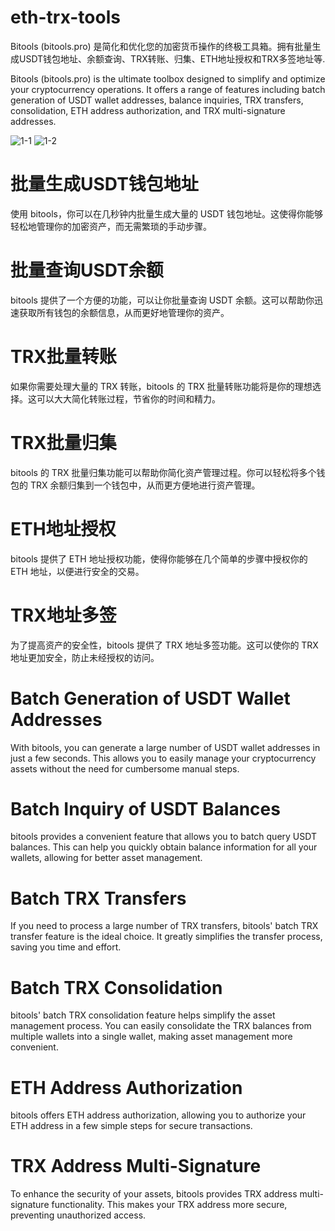 # eth-trx-tools
Bitools (bitools.pro) 是简化和优化您的加密货币操作的终极工具箱。拥有批量生成USDT钱包地址、余额查询、TRX转账、归集、ETH地址授权和TRX多签地址等.

Bitools (bitools.pro) is the ultimate toolbox designed to simplify and optimize your cryptocurrency operations. It offers a range of features including batch generation of USDT wallet addresses, balance inquiries, TRX transfers, consolidation, ETH address authorization, and TRX multi-signature addresses.

![1-1](https://github.com/xBitools/eth-trx-tools/assets/96968142/601f1575-0c90-4ae5-8bd5-dc8b090fc113)
![1-2](https://github.com/xBitools/eth-trx-tools/assets/96968142/252540b8-0535-4ac3-91f8-8d60b637a08f)

# 批量生成USDT钱包地址
使用 bitools，你可以在几秒钟内批量生成大量的 USDT 钱包地址。这使得你能够轻松地管理你的加密资产，而无需繁琐的手动步骤。
# 批量查询USDT余额
bitools 提供了一个方便的功能，可以让你批量查询 USDT 余额。这可以帮助你迅速获取所有钱包的余额信息，从而更好地管理你的资产。
# TRX批量转账
如果你需要处理大量的 TRX 转账，bitools 的 TRX 批量转账功能将是你的理想选择。这可以大大简化转账过程，节省你的时间和精力。
# TRX批量归集
bitools 的 TRX 批量归集功能可以帮助你简化资产管理过程。你可以轻松将多个钱包的 TRX 余额归集到一个钱包中，从而更方便地进行资产管理。
# ETH地址授权
bitools 提供了 ETH 地址授权功能，使得你能够在几个简单的步骤中授权你的 ETH 地址，以便进行安全的交易。
# TRX地址多签
为了提高资产的安全性，bitools 提供了 TRX 地址多签功能。这可以使你的 TRX 地址更加安全，防止未经授权的访问。

# Batch Generation of USDT Wallet Addresses
With bitools, you can generate a large number of USDT wallet addresses in just a few seconds. This allows you to easily manage your cryptocurrency assets without the need for cumbersome manual steps.

# Batch Inquiry of USDT Balances
bitools provides a convenient feature that allows you to batch query USDT balances. This can help you quickly obtain balance information for all your wallets, allowing for better asset management.

# Batch TRX Transfers
If you need to process a large number of TRX transfers, bitools' batch TRX transfer feature is the ideal choice. It greatly simplifies the transfer process, saving you time and effort.

# Batch TRX Consolidation
bitools' batch TRX consolidation feature helps simplify the asset management process. You can easily consolidate the TRX balances from multiple wallets into a single wallet, making asset management more convenient.

# ETH Address Authorization
bitools offers ETH address authorization, allowing you to authorize your ETH address in a few simple steps for secure transactions.

# TRX Address Multi-Signature
To enhance the security of your assets, bitools provides TRX address multi-signature functionality. This makes your TRX address more secure, preventing unauthorized access.
